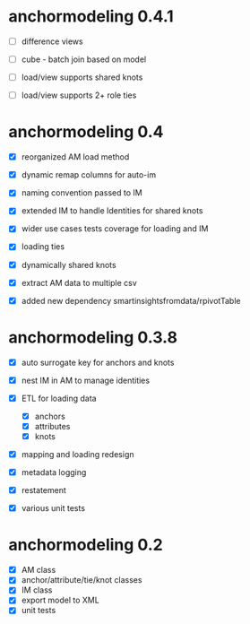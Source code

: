 # anchormodeling 0.4.1

- [ ] difference views
- [ ] cube - batch join based on model
- [ ] load/view supports shared knots
- [ ] load/view supports 2+ role ties


# anchormodeling 0.4

- [x] reorganized AM load method
- [x] dynamic remap columns for auto-im
- [x] naming convention passed to IM
- [x] extended IM to handle Identities for shared knots
- [x] wider use cases tests coverage for loading and IM
- [x] loading ties
- [x] dynamically shared knots
- [x] extract AM data to multiple csv
- [x] added new dependency smartinsightsfromdata/rpivotTable


# anchormodeling 0.3.8

- [x] auto surrogate key for anchors and knots
- [x] nest IM in AM to manage identities
- [x] ETL for loading data
  - [x] anchors
  - [x] attributes
  - [x] knots
- [x] mapping and loading redesign
- [x] metadata logging
- [x] restatement
- [x] various unit tests


# anchormodeling 0.2

- [x] AM class
- [x] anchor/attribute/tie/knot classes
- [x] IM class
- [x] export model to XML
- [x] unit tests
